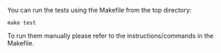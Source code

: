 You can run the tests using the Makefile from the top directory:

    make test

To run them manually please refer to the instructions/commands in the Makefile.
